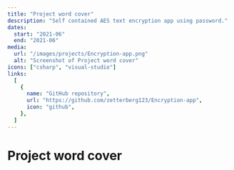 ```yaml
---
title: "Project word cover"
description: "Self contained AES text encryption app using password."
dates:
  start: "2021-06"
  end: "2021-06"
media:
  url: "/images/projects/Encryption-app.png"
  alt: "Screenshot of Project word cover"
icons: ["csharp", "visual-studio"]
links:
  [
    {
      name: "GitHub repository",
      url: "https://github.com/zetterberg123/Encryption-app",
      icon: "github",
    },
  ]
---
```


# Project word cover
